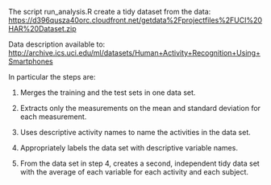 The script run_analysis.R create a tidy dataset from the data:
https://d396qusza40orc.cloudfront.net/getdata%2Fprojectfiles%2FUCI%20HAR%20Dataset.zip

Data description available to:
http://archive.ics.uci.edu/ml/datasets/Human+Activity+Recognition+Using+Smartphones


In particular the steps are:

  1) Merges the training and the test sets in one data set.
  
  2) Extracts only the measurements on the mean and standard deviation for each measurement. 
  
  3) Uses descriptive activity names to name the activities in the data set.
  
  4) Appropriately labels the data set with descriptive variable names.
  
  5) From the data set in step 4, creates a second, independent tidy data set with the average of each variable for each           activity and each subject.
